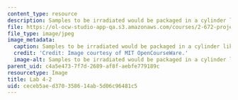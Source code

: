 ```yaml
---
content_type: resource
description: Samples to be irradiated would be packaged in a cylinder like this.
file: https://ol-ocw-studio-app-qa.s3.amazonaws.com/courses/2-672-project-laboratory-spring-2009/ceceb5aed370358614ab5d06c96481c5_lab4-2.jpg
file_type: image/jpeg
image_metadata:
  caption: Samples to be irradiated would be packaged in a cylinder like this.
  credit: 'Credit: Image courtesy of MIT OpenCourseWare.'
  image-alt: Samples to be irradiated would be packaged in a cylinder like this.
parent_uid: c4a5e473-7f7d-2689-af8f-aebfe779189c
resourcetype: Image
title: Lab 4-2
uid: ceceb5ae-d370-3586-14ab-5d06c96481c5
---
```

